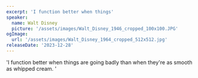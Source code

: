 ```yaml
---
excerpt: 'I function better when things'
speaker:
  name: Walt Disney
  picture: '/assets/images/Walt_Disney_1946_cropped_100x100.JPG'
ogImage:
  url: '/assets/images/Walt_Disney_1964_cropped_512x512.jpg'
releaseDate: '2023-12-28'
---
```


'I function better when things are going badly than when they're as smooth as whipped cream.'
